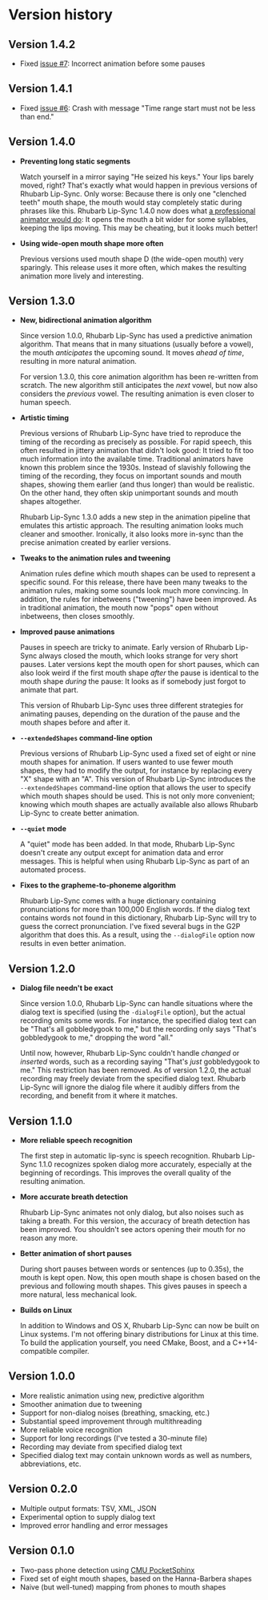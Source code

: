 # Version history

## Version 1.4.2

* Fixed [issue #7](https://github.com/DanielSWolf/rhubarb-lip-sync/issues/7): Incorrect animation before some pauses

## Version 1.4.1

* Fixed [issue #6](https://github.com/DanielSWolf/rhubarb-lip-sync/issues/6): Crash with message "Time range start must not be less than end."

## Version 1.4.0

* **Preventing long static segments**

  Watch yourself in a mirror saying "He seized his keys." Your lips barely moved, right? That's exactly what would happen in previous versions of Rhubarb Lip-Sync. Only worse: Because there is only one "clenched teeth" mouth shape, the mouth would stay completely static during phrases like this. Rhubarb Lip-Sync 1.4.0 now does what [a professional animator would do](http://animateducated.blogspot.de/2016/10/lip-sync-animation-2.html?showComment=1478861729702#c2940729096183546458): It opens the mouth a bit wider for some syllables, keeping the lips moving. This may be cheating, but it looks much better!

* **Using wide-open mouth shape more often**

  Previous versions used mouth shape D (the wide-open mouth) very sparingly. This release uses it more often, which makes the resulting animation more lively and interesting.

## Version 1.3.0

* **New, bidirectional animation algorithm**

  Since version 1.0.0, Rhubarb Lip-Sync has used a predictive animation algorithm. That means that in many situations (usually before a vowel), the mouth *anticipates* the upcoming sound. It moves *ahead of time*, resulting in more natural animation.

  For version 1.3.0, this core animation algorithm has been re-written from scratch. The new algorithm still anticipates the *next* vowel, but now also considers the *previous* vowel. The resulting animation is even closer to human speech.

* **Artistic timing**

  Previous versions of Rhubarb Lip-Sync have tried to reproduce the timing of the recording as precisely as possible. For rapid speech, this often resulted in jittery animation that didn't look good: It tried to fit too much information into the available time. Traditional animators have known this problem since the 1930s. Instead of slavishly following the timing of the recording, they focus on important sounds and mouth shapes, showing them earlier (and thus longer) than would be realistic. On the other hand, they often skip unimportant sounds and mouth shapes altogether.

  Rhubarb Lip-Sync 1.3.0 adds a new step in the animation pipeline that emulates this artistic approach. The resulting animation looks much cleaner and smoother. Ironically, it also looks more in-sync than the precise animation created by earlier versions.

* **Tweaks to the animation rules and tweening**

  Animation rules define which mouth shapes can be used to represent a specific sound. For this release, there have been many tweaks to the animation rules, making some sounds look much more convincing. In addition, the rules for inbetweens ("tweening") have been improved. As in traditional animation, the mouth now "pops" open without inbetweens, then closes smoothly.

* **Improved pause animations**

  Pauses in speech are tricky to animate. Early version of Rhubarb Lip-Sync always closed the mouth, which looks strange for very short pauses. Later versions kept the mouth open for short pauses, which can also look weird if the first mouth shape *after* the pause is identical to the mouth shape *during* the pause: It looks as if somebody just forgot to animate that part.

  This version of Rhubarb Lip-Sync uses three different strategies for animating pauses, depending on the duration of the pause and the mouth shapes before and after it.

* **`--extendedShapes` command-line option**

  Previous versions of Rhubarb Lip-Sync used a fixed set of eight or nine mouth shapes for animation. If users wanted to use fewer mouth shapes, they had to modify the output, for instance by replacing every "X" shape with an "A". This version of Rhubarb Lip-Sync introduces the `--extendedShapes` command-line option that allows the user to specify which mouth shapes should be used. This is not only more convenient; knowing which mouth shapes are actually available also allows Rhubarb Lip-Sync to create better animation.

* **`--quiet` mode**

  A "quiet" mode has been added. In that mode, Rhubarb Lip-Sync doesn't create any output except for animation data and error messages. This is helpful when using Rhubarb Lip-Sync as part of an automated process.

* **Fixes to the grapheme-to-phoneme algorithm**

  Rhubarb Lip-Sync comes with a huge dictionary containing pronunciations for more than 100,000 English words. If the dialog text contains words not found in this dictionary, Rhubarb Lip-Sync will try to guess the correct pronunciation. I've fixed several bugs in the G2P algorithm that does this. As a result, using the `--dialogFile` option now results in even better animation.

## Version 1.2.0

* **Dialog file needn't be exact**

  Since version 1.0.0, Rhubarb Lip-Sync can handle situations where the dialog text is specified (using the `-dialogFile` option), but the actual recording omits some words. For instance, the specified dialog text can be "That's all gobbledygook to me," but the recording only says "That's gobbledygook to me," dropping the word "all."

  Until now, however, Rhubarb Lip-Sync couldn't handle *changed* or *inserted* words, such as a recording saying "That's *just* gobbledygook to me." This restriction has been removed. As of version 1.2.0, the actual recording may freely deviate from the specified dialog text. Rhubarb Lip-Sync will ignore the dialog file where it audibly differs from the recording, and benefit from it where it matches. 

## Version 1.1.0

* **More reliable speech recognition**

  The first step in automatic lip-sync is speech recognition.
  Rhubarb Lip-Sync 1.1.0 recognizes spoken dialog more accurately, especially at the beginning of recordings.
  This improves the overall quality of the resulting animation.

* **More accurate breath detection**

  Rhubarb Lip-Sync animates not only dialog, but also noises such as taking a breath.
  For this version, the accuracy of breath detection has been improved.
  You shouldn't see actors opening their mouth for no reason any more.

* **Better animation of short pauses**

  During short pauses between words or sentences (up to 0.35s), the mouth is kept open.
  Now, this open mouth shape is chosen based on the previous and following mouth shapes.
  This gives pauses in speech a more natural, less mechanical look.

* **Builds on Linux**

  In addition to Windows and OS X, Rhubarb Lip-Sync can now be built on Linux systems.
  I'm not offering binary distributions for Linux at this time.
  To build the application yourself, you need CMake, Boost, and a C++14-compatible compiler.

## Version 1.0.0

* More realistic animation using new, predictive algorithm
* Smoother animation due to tweening
* Support for non-dialog noises (breathing, smacking, etc.)
* Substantial speed improvement through multithreading
* More reliable voice recognition
* Support for long recordings (I've tested a 30-minute file)
* Recording may deviate from specified dialog text
* Specified dialog text may contain unknown words as well as numbers, abbreviations, etc.

## Version 0.2.0

* Multiple output formats: TSV, XML, JSON
* Experimental option to supply dialog text
* Improved error handling and error messages

## Version 0.1.0

* Two-pass phone detection using [CMU PocketSphinx](http://cmusphinx.sourceforge.net/)
* Fixed set of eight mouth shapes, based on the Hanna-Barbera shapes
* Naive (but well-tuned) mapping from phones to mouth shapes
